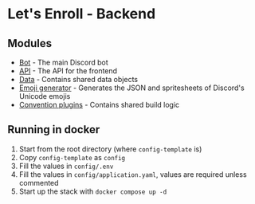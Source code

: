 # Let's Enroll - Backend

## Modules
- [Bot](bot) - The main Discord bot
- [API](api) - The API for the frontend
- [Data](data) - Contains shared data objects
- [Emoji generator](emoji-generator) - Generates the JSON and spritesheets of Discord's Unicode emojis
- [Convention plugins](buildSrc) - Contains shared build logic

## Running in docker
1. Start from the root directory (where `config-template` is)
2. Copy `config-template` as `config`
3. Fill the values in `config/.env`
4. Fill the values in `config/application.yaml`, values are required unless commented
5. Start up the stack with `docker compose up -d`
